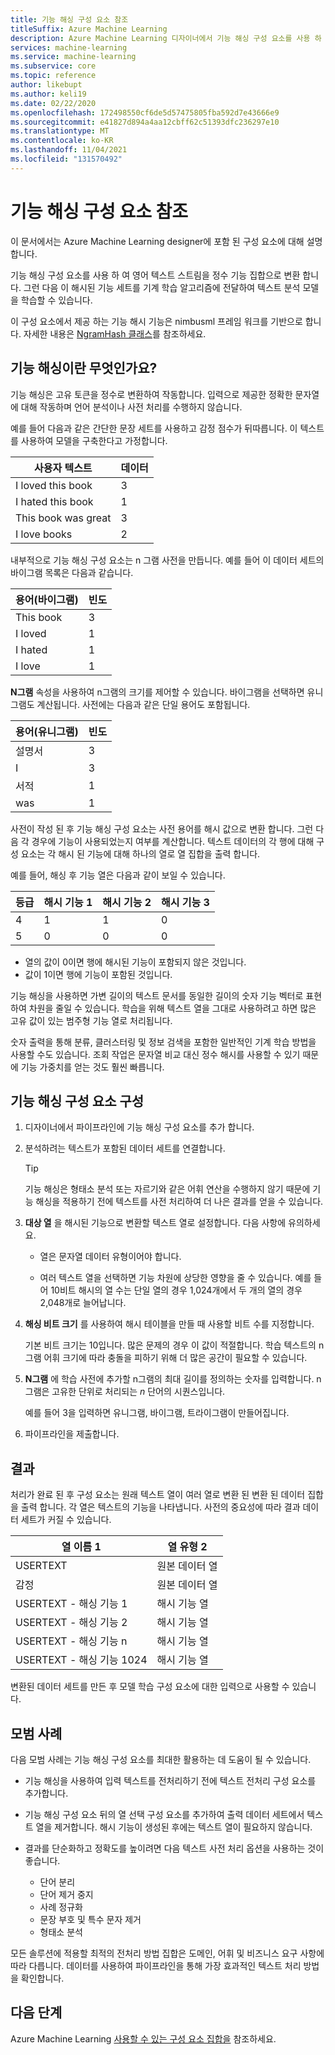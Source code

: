 ```yaml
---
title: 기능 해싱 구성 요소 참조
titleSuffix: Azure Machine Learning
description: Azure Machine Learning 디자이너에서 기능 해싱 구성 요소를 사용 하 여 텍스트 데이터를 피쳐화 방법에 대해 알아봅니다.
services: machine-learning
ms.service: machine-learning
ms.subservice: core
ms.topic: reference
author: likebupt
ms.author: keli19
ms.date: 02/22/2020
ms.openlocfilehash: 172498550cf6de5d57475805fba592d7e43666e9
ms.sourcegitcommit: e41827d894a4aa12cbff62c51393dfc236297e10
ms.translationtype: MT
ms.contentlocale: ko-KR
ms.lasthandoff: 11/04/2021
ms.locfileid: "131570492"
---
```

# <a name="feature-hashing-component-reference"></a>기능 해싱 구성 요소 참조

이 문서에서는 Azure Machine Learning designer에 포함 된 구성 요소에 대해 설명 합니다.

기능 해싱 구성 요소를 사용 하 여 영어 텍스트 스트림을 정수 기능 집합으로 변환 합니다. 그런 다음 이 해시된 기능 세트를 기계 학습 알고리즘에 전달하여 텍스트 분석 모델을 학습할 수 있습니다.

이 구성 요소에서 제공 하는 기능 해시 기능은 nimbusml 프레임 워크를 기반으로 합니다. 자세한 내용은 [NgramHash 클래스](/python/api/nimbusml/nimbusml.feature_extraction.text.extractor.ngramhash?view=nimbusml-py-latest&preserve-view=true)를 참조하세요.

## <a name="what-is-feature-hashing"></a>기능 해싱이란 무엇인가요?

기능 해싱은 고유 토큰을 정수로 변환하여 작동합니다. 입력으로 제공한 정확한 문자열에 대해 작동하며 언어 분석이나 사전 처리를 수행하지 않습니다. 

예를 들어 다음과 같은 간단한 문장 세트를 사용하고 감정 점수가 뒤따릅니다. 이 텍스트를 사용하여 모델을 구축한다고 가정합니다.

|사용자 텍스트|데이터|
|--------------|---------------|
|I loved this book|3|
|I hated this book|1|
|This book was great|3|
|I love books|2|

내부적으로 기능 해싱 구성 요소는 n 그램 사전을 만듭니다. 예를 들어 이 데이터 세트의 바이그램 목록은 다음과 같습니다.

|용어(바이그램)|빈도|
|------------|---------------|
|This book|3|
|I loved|1|
|I hated|1|
|I love|1|

**N그램** 속성을 사용하여 n그램의 크기를 제어할 수 있습니다. 바이그램을 선택하면 유니그램도 계산됩니다. 사전에는 다음과 같은 단일 용어도 포함됩니다.

|용어(유니그램)|빈도|
|------------|---------------|
|설명서|3|
|I|3|
|서적|1|
|was|1|

사전이 작성 된 후 기능 해싱 구성 요소는 사전 용어를 해시 값으로 변환 합니다. 그런 다음 각 경우에 기능이 사용되었는지 여부를 계산합니다. 텍스트 데이터의 각 행에 대해 구성 요소는 각 해시 된 기능에 대해 하나의 열로 열 집합을 출력 합니다.

예를 들어, 해싱 후 기능 열은 다음과 같이 보일 수 있습니다.

|등급|해시 기능 1|해시 기능 2|해시 기능 3|
|-----|-----|-----|-----|
|4|1|1|0|
|5|0|0|0|

* 열의 값이 0이면 행에 해시된 기능이 포함되지 않은 것입니다.
* 값이 1이면 행에 기능이 포함된 것입니다.

기능 해싱을 사용하면 가변 길이의 텍스트 문서를 동일한 길이의 숫자 기능 벡터로 표현하여 차원을 줄일 수 있습니다. 학습을 위해 텍스트 열을 그대로 사용하려고 하면 많은 고유 값이 있는 범주형 기능 열로 처리됩니다.

숫자 출력을 통해 분류, 클러스터링 및 정보 검색을 포함한 일반적인 기계 학습 방법을 사용할 수도 있습니다. 조회 작업은 문자열 비교 대신 정수 해시를 사용할 수 있기 때문에 기능 가중치를 얻는 것도 훨씬 빠릅니다.

## <a name="configure-the-feature-hashing-component"></a>기능 해싱 구성 요소 구성

1.  디자이너에서 파이프라인에 기능 해싱 구성 요소를 추가 합니다.

1. 분석하려는 텍스트가 포함된 데이터 세트를 연결합니다.

    > [!TIP]
    > 기능 해싱은 형태소 분석 또는 자르기와 같은 어휘 연산을 수행하지 않기 때문에 기능 해싱을 적용하기 전에 텍스트를 사전 처리하여 더 나은 결과를 얻을 수 있습니다. 

1. **대상 열** 을 해시된 기능으로 변환할 텍스트 열로 설정합니다. 다음 사항에 유의하세요.

    * 열은 문자열 데이터 유형이어야 합니다.
    
    * 여러 텍스트 열을 선택하면 기능 차원에 상당한 영향을 줄 수 있습니다. 예를 들어 10비트 해시의 열 수는 단일 열의 경우 1,024개에서 두 개의 열의 경우 2,048개로 늘어납니다.

1. **해싱 비트 크기** 를 사용하여 해시 테이블을 만들 때 사용할 비트 수를 지정합니다.
    
    기본 비트 크기는 10입니다. 많은 문제의 경우 이 값이 적절합니다. 학습 텍스트의 n그램 어휘 크기에 따라 충돌을 피하기 위해 더 많은 공간이 필요할 수 있습니다.
    
1. **N그램** 에 학습 사전에 추가할 n그램의 최대 길이를 정의하는 숫자를 입력합니다. n그램은 고유한 단위로 처리되는 *n* 단어의 시퀀스입니다.

    예를 들어 3을 입력하면 유니그램, 바이그램, 트라이그램이 만들어집니다.

1. 파이프라인을 제출합니다.

## <a name="results"></a>결과

처리가 완료 된 후 구성 요소는 원래 텍스트 열이 여러 열로 변환 된 변환 된 데이터 집합을 출력 합니다. 각 열은 텍스트의 기능을 나타냅니다. 사전의 중요성에 따라 결과 데이터 세트가 커질 수 있습니다.

|열 이름 1|열 유형 2|
|-------------------|-------------------|
|USERTEXT|원본 데이터 열|
|감정|원본 데이터 열|
|USERTEXT - 해싱 기능 1|해시 기능 열|
|USERTEXT - 해싱 기능 2|해시 기능 열|
|USERTEXT - 해싱 기능 n|해시 기능 열|
|USERTEXT - 해싱 기능 1024|해시 기능 열|

변환된 데이터 세트를 만든 후 모델 학습 구성 요소에 대한 입력으로 사용할 수 있습니다.
 
## <a name="best-practices"></a>모범 사례

다음 모범 사례는 기능 해싱 구성 요소를 최대한 활용하는 데 도움이 될 수 있습니다.

* 기능 해싱을 사용하여 입력 텍스트를 전처리하기 전에 텍스트 전처리 구성 요소를 추가합니다. 

* 기능 해싱 구성 요소 뒤의 열 선택 구성 요소를 추가하여 출력 데이터 세트에서 텍스트 열을 제거합니다. 해시 기능이 생성된 후에는 텍스트 열이 필요하지 않습니다.
    
* 결과를 단순화하고 정확도를 높이려면 다음 텍스트 사전 처리 옵션을 사용하는 것이 좋습니다.

    * 단어 분리
    * 단어 제거 중지
    * 사례 정규화
    * 문장 부호 및 특수 문자 제거
    * 형태소 분석  

모든 솔루션에 적용할 최적의 전처리 방법 집합은 도메인, 어휘 및 비즈니스 요구 사항에 따라 다릅니다. 데이터를 사용하여 파이프라인을 통해 가장 효과적인 텍스트 처리 방법을 확인합니다.

## <a name="next-steps"></a>다음 단계
            
Azure Machine Learning [사용할 수 있는 구성 요소 집합을](component-reference.md) 참조하세요.
